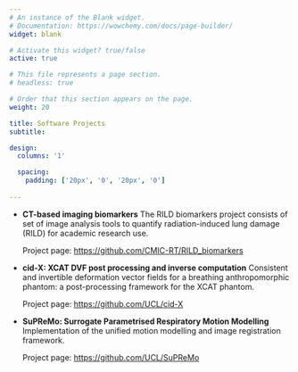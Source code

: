 ```yaml
---
# An instance of the Blank widget.
# Documentation: https://wowchemy.com/docs/page-builder/
widget: blank

# Activate this widget? true/false
active: true

# This file represents a page section.
# headless: true

# Order that this section appears on the page.
weight: 20

title: Software Projects
subtitle:

design:
  columns: '1'

  spacing:
    padding: ['20px', '0', '20px', '0']
    
---
```


- **CT-based imaging biomarkers**
  The RILD biomarkers project consists of set of image analysis tools to quantify radiation-induced lung damage (RILD) for academic research use.

  Project page: https://github.com/CMIC-RT/RILD_biomarkers

- **cid-X: XCAT DVF post processing and inverse computation**
  Consistent and invertible deformation vector fields for a breathing anthropomorphic phantom: a post-processing framework for the XCAT phantom.

  Project page: https://github.com/UCL/cid-X

- **SuPReMo: Surrogate Parametrised Respiratory Motion Modelling**
  Implementation of the unified motion modelling and image registration framework.

  Project page: https://github.com/UCL/SuPReMo
